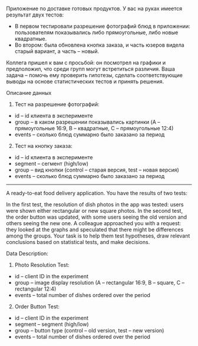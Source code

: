 Приложение по доставке готовых продуктов. У вас на руках имеется результат двух тестов:

* В первом тестировали разрешение фотографий блюд в приложении: пользователям показывались либо прямоугольные, либо новые квадратные. 
* Во втором: была обновлена кнопка заказа, и часть юзеров видела старый вариант, а часть – новый.

Коллега пришел к вам с просьбой: он посмотрел на графики и предположил, что среди групп могут встретиться различия. Ваша задача – помочь ему проверить гипотезы, сделать соответствующие выводы на основе статистических тестов и принять решения.

Описание данных

1. Тест на разрешение фотографий:  
* id – id клиента в эксперименте
* group – в каком разрешении показывались картинки (A – прямоугольные 16:9, B – квадратные, C – прямоугольные 12:4)
* events – сколько блюд суммарно было заказано за период

2. Тест на кнопку заказа:
* id – id клиента в эксперименте
* segment – сегмент (high/low)
* group – вид кнопки (control – старая версия, test – новая версия)
* events – сколько блюд суммарно было заказано за период

---

A ready-to-eat food delivery application. You have the results of two tests:

In the first test, the resolution of dish photos in the app was tested: users were shown either rectangular or new square photos.
In the second test, the order button was updated, with some users seeing the old version and others seeing the new one.
A colleague approached you with a request: they looked at the graphs and speculated that there might be differences among the groups. Your task is to help them test hypotheses, draw relevant conclusions based on statistical tests, and make decisions.

Data Description:

1. Photo Resolution Test:
* id – client ID in the experiment
* group – image display resolution (A – rectangular 16:9, B – square, C – rectangular 12:4)
* events – total number of dishes ordered over the period

2. Order Button Test:
* id – client ID in the experiment
* segment – segment (high/low)
* group – button type (control – old version, test – new version)
* events – total number of dishes ordered over the period

